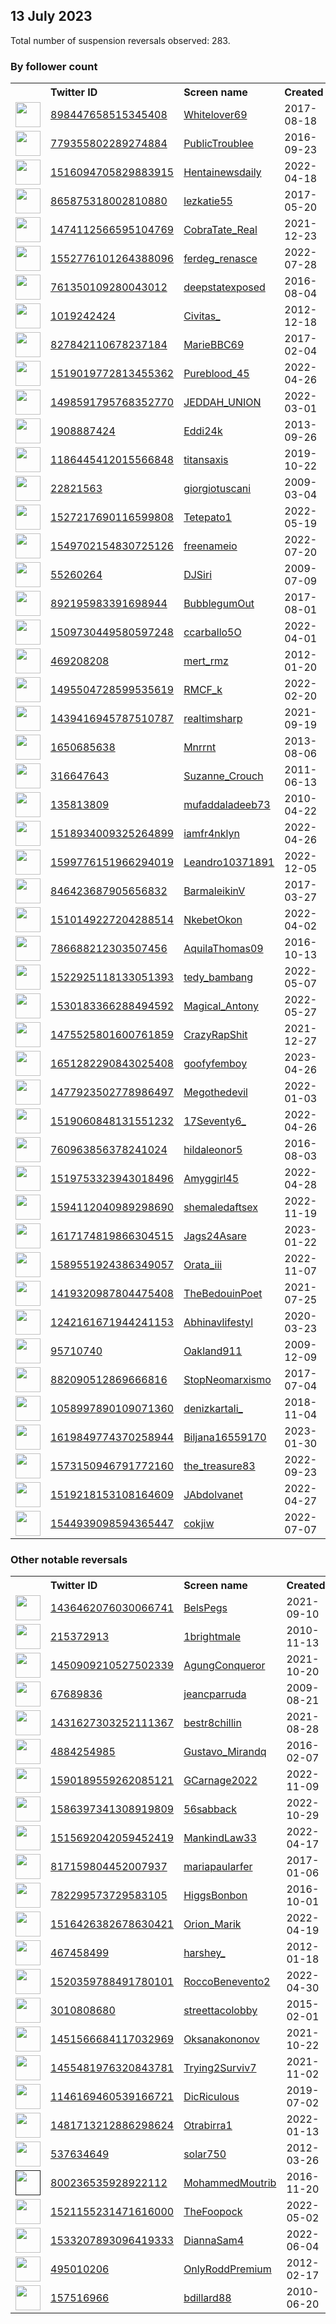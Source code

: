
## 13 July 2023
Total number of suspension reversals observed: 283.

### By follower count
<table><tr><th></th><th align="left">Twitter ID</th><th align="left">Screen name</th>
<th align="left">Created</th><th align="left">Status</th><th align="left">Suspended</th><th align="left">Followers</th>
<tr><td><a href="https://pbs.twimg.com/profile_images/900571411969966080/yNWLaC7p_normal.jpg"><img src="https://pbs.twimg.com/profile_images/900571411969966080/yNWLaC7p_normal.jpg" width="40px" height="40px" align="center"/></a></td><td><a href="https://twitter.com/intent/user?user_id=898447658515345408">898447658515345408</a></td><td><a href="https://twitter.com/Whitelover69">Whitelover69</a></td><td>2017-08-18</td><td align="center"></td><td>2023-02-09</td><td>370289</td></tr>
<tr><td><a href="https://pbs.twimg.com/profile_images/1453092247206043648/ZmdolnlA_normal.jpg"><img src="https://pbs.twimg.com/profile_images/1453092247206043648/ZmdolnlA_normal.jpg" width="40px" height="40px" align="center"/></a></td><td><a href="https://twitter.com/intent/user?user_id=779355802289274884">779355802289274884</a></td><td><a href="https://twitter.com/PublicTroublee">PublicTroublee</a></td><td>2016-09-23</td><td align="center"></td><td>2023-02-13</td><td>222685</td></tr>
<tr><td><a href="https://pbs.twimg.com/profile_images/1541796099417165824/zyfMVo_F_normal.jpg"><img src="https://pbs.twimg.com/profile_images/1541796099417165824/zyfMVo_F_normal.jpg" width="40px" height="40px" align="center"/></a></td><td><a href="https://twitter.com/intent/user?user_id=1516094705829883915">1516094705829883915</a></td><td><a href="https://twitter.com/Hentainewsdaily">Hentainewsdaily</a></td><td>2022-04-18</td><td align="center"></td><td>2023-03-03</td><td>128978</td></tr>
<tr><td><a href="https://pbs.twimg.com/profile_images/1655541899564834816/HpfYNXEO_normal.jpg"><img src="https://pbs.twimg.com/profile_images/1655541899564834816/HpfYNXEO_normal.jpg" width="40px" height="40px" align="center"/></a></td><td><a href="https://twitter.com/intent/user?user_id=865875318002810880">865875318002810880</a></td><td><a href="https://twitter.com/lezkatie55">lezkatie55</a></td><td>2017-05-20</td><td align="center"></td><td>2022-09-24</td><td>65492</td></tr>
<tr><td><a href="https://pbs.twimg.com/profile_images/1594396719541882880/0U9jNrrg_normal.jpg"><img src="https://pbs.twimg.com/profile_images/1594396719541882880/0U9jNrrg_normal.jpg" width="40px" height="40px" align="center"/></a></td><td><a href="https://twitter.com/intent/user?user_id=1474112566595104769">1474112566595104769</a></td><td><a href="https://twitter.com/CobraTate_Real">CobraTate_Real</a></td><td>2021-12-23</td><td align="center"></td><td>2023-07-09</td><td>62625</td></tr>
<tr><td><a href="https://pbs.twimg.com/profile_images/1552779407084904448/vUirSkiO_normal.jpg"><img src="https://pbs.twimg.com/profile_images/1552779407084904448/vUirSkiO_normal.jpg" width="40px" height="40px" align="center"/></a></td><td><a href="https://twitter.com/intent/user?user_id=1552776101264388096">1552776101264388096</a></td><td><a href="https://twitter.com/ferdeg_renasce">ferdeg_renasce</a></td><td>2022-07-28</td><td align="center"></td><td>2022-11-28</td><td>39043</td></tr>
<tr><td><a href="https://pbs.twimg.com/profile_images/1653876122331783168/x7qokSyh_normal.jpg"><img src="https://pbs.twimg.com/profile_images/1653876122331783168/x7qokSyh_normal.jpg" width="40px" height="40px" align="center"/></a></td><td><a href="https://twitter.com/intent/user?user_id=761350109280043012">761350109280043012</a></td><td><a href="https://twitter.com/deepstatexposed">deepstatexposed</a></td><td>2016-08-04</td><td align="center"></td><td>2023-07-04</td><td>33199</td></tr>
<tr><td><a href="https://pbs.twimg.com/profile_images/1562933017693282304/zBPtqoqD_normal.jpg"><img src="https://pbs.twimg.com/profile_images/1562933017693282304/zBPtqoqD_normal.jpg" width="40px" height="40px" align="center"/></a></td><td><a href="https://twitter.com/intent/user?user_id=1019242424">1019242424</a></td><td><a href="https://twitter.com/Civitas_">Civitas_</a></td><td>2012-12-18</td><td align="center"></td><td>2023-07-05</td><td>12732</td></tr>
<tr><td><a href="https://pbs.twimg.com/profile_images/1651569721194561541/6WxUmYAk_normal.jpg"><img src="https://pbs.twimg.com/profile_images/1651569721194561541/6WxUmYAk_normal.jpg" width="40px" height="40px" align="center"/></a></td><td><a href="https://twitter.com/intent/user?user_id=827842110678237184">827842110678237184</a></td><td><a href="https://twitter.com/MarieBBC69">MarieBBC69</a></td><td>2017-02-04</td><td align="center"></td><td>2023-02-04</td><td>11623</td></tr>
<tr><td><a href="https://pbs.twimg.com/profile_images/1550196558586691584/gipFW26n_normal.jpg"><img src="https://pbs.twimg.com/profile_images/1550196558586691584/gipFW26n_normal.jpg" width="40px" height="40px" align="center"/></a></td><td><a href="https://twitter.com/intent/user?user_id=1519019772813455362">1519019772813455362</a></td><td><a href="https://twitter.com/Pureblood_45">Pureblood_45</a></td><td>2022-04-26</td><td align="center"></td><td>2023-07-10</td><td>11085</td></tr>
<tr><td><a href="https://pbs.twimg.com/profile_images/1673325245246103552/d3PiXVHJ_normal.jpg"><img src="https://pbs.twimg.com/profile_images/1673325245246103552/d3PiXVHJ_normal.jpg" width="40px" height="40px" align="center"/></a></td><td><a href="https://twitter.com/intent/user?user_id=1498591795768352770">1498591795768352770</a></td><td><a href="https://twitter.com/JEDDAH_UNION">JEDDAH_UNION</a></td><td>2022-03-01</td><td align="center"></td><td>2022-12-23</td><td>10970</td></tr>
<tr><td><a href="https://pbs.twimg.com/profile_images/1669138739912646656/NsAe630r_normal.jpg"><img src="https://pbs.twimg.com/profile_images/1669138739912646656/NsAe630r_normal.jpg" width="40px" height="40px" align="center"/></a></td><td><a href="https://twitter.com/intent/user?user_id=1908887424">1908887424</a></td><td><a href="https://twitter.com/Eddi24k">Eddi24k</a></td><td>2013-09-26</td><td align="center"></td><td>2023-07-02</td><td>10584</td></tr>
<tr><td><a href="https://pbs.twimg.com/profile_images/1609675078102568960/byDmBcfg_normal.jpg"><img src="https://pbs.twimg.com/profile_images/1609675078102568960/byDmBcfg_normal.jpg" width="40px" height="40px" align="center"/></a></td><td><a href="https://twitter.com/intent/user?user_id=1186445412015566848">1186445412015566848</a></td><td><a href="https://twitter.com/titansaxis">titansaxis</a></td><td>2019-10-22</td><td align="center"></td><td>2023-06-08</td><td>9807</td></tr>
<tr><td><a href="https://pbs.twimg.com/profile_images/864851424290553857/zO8yeOp7_normal.jpg"><img src="https://pbs.twimg.com/profile_images/864851424290553857/zO8yeOp7_normal.jpg" width="40px" height="40px" align="center"/></a></td><td><a href="https://twitter.com/intent/user?user_id=22821563">22821563</a></td><td><a href="https://twitter.com/giorgiotuscani">giorgiotuscani</a></td><td>2009-03-04</td><td align="center"></td><td></td><td>9572</td></tr>
<tr><td><a href="https://pbs.twimg.com/profile_images/1679441054351622145/VjnnUpOE_normal.jpg"><img src="https://pbs.twimg.com/profile_images/1679441054351622145/VjnnUpOE_normal.jpg" width="40px" height="40px" align="center"/></a></td><td><a href="https://twitter.com/intent/user?user_id=1527217690116599808">1527217690116599808</a></td><td><a href="https://twitter.com/Tetepato1">Tetepato1</a></td><td>2022-05-19</td><td align="center"></td><td>2022-08-31</td><td>7889</td></tr>
<tr><td><a href="https://pbs.twimg.com/profile_images/1679815371233042433/Ur50L_NV_normal.jpg"><img src="https://pbs.twimg.com/profile_images/1679815371233042433/Ur50L_NV_normal.jpg" width="40px" height="40px" align="center"/></a></td><td><a href="https://twitter.com/intent/user?user_id=1549702154830725126">1549702154830725126</a></td><td><a href="https://twitter.com/freenameio">freenameio</a></td><td>2022-07-20</td><td align="center"></td><td>2023-06-20</td><td>7492</td></tr>
<tr><td><a href="https://pbs.twimg.com/profile_images/2541246457/vdh3562hquzdq9d42aa6_normal.jpeg"><img src="https://pbs.twimg.com/profile_images/2541246457/vdh3562hquzdq9d42aa6_normal.jpeg" width="40px" height="40px" align="center"/></a></td><td><a href="https://twitter.com/intent/user?user_id=55260264">55260264</a></td><td><a href="https://twitter.com/DJSiri">DJSiri</a></td><td>2009-07-09</td><td align="center"></td><td></td><td>7137</td></tr>
<tr><td><a href="https://pbs.twimg.com/profile_images/1314221693867634688/1dtYrZ-L_normal.jpg"><img src="https://pbs.twimg.com/profile_images/1314221693867634688/1dtYrZ-L_normal.jpg" width="40px" height="40px" align="center"/></a></td><td><a href="https://twitter.com/intent/user?user_id=892195983391698944">892195983391698944</a></td><td><a href="https://twitter.com/BubblegumOut">BubblegumOut</a></td><td>2017-08-01</td><td align="center"></td><td>2023-01-08</td><td>7049</td></tr>
<tr><td><a href="https://pbs.twimg.com/profile_images/1674290459340832769/rW3riaUX_normal.jpg"><img src="https://pbs.twimg.com/profile_images/1674290459340832769/rW3riaUX_normal.jpg" width="40px" height="40px" align="center"/></a></td><td><a href="https://twitter.com/intent/user?user_id=1509730449580597248">1509730449580597248</a></td><td><a href="https://twitter.com/ccarballo5O">ccarballo5O</a></td><td>2022-04-01</td><td align="center"></td><td>2022-12-15</td><td>5927</td></tr>
<tr><td><a href="https://pbs.twimg.com/profile_images/1673820757938274306/kSG8qy1f_normal.jpg"><img src="https://pbs.twimg.com/profile_images/1673820757938274306/kSG8qy1f_normal.jpg" width="40px" height="40px" align="center"/></a></td><td><a href="https://twitter.com/intent/user?user_id=469208208">469208208</a></td><td><a href="https://twitter.com/mert_rmz">mert_rmz</a></td><td>2012-01-20</td><td align="center"></td><td>2023-07-09</td><td>5419</td></tr>
<tr><td><a href="https://pbs.twimg.com/profile_images/1674769284482859010/_N1Q5hpm_normal.jpg"><img src="https://pbs.twimg.com/profile_images/1674769284482859010/_N1Q5hpm_normal.jpg" width="40px" height="40px" align="center"/></a></td><td><a href="https://twitter.com/intent/user?user_id=1495504728599535619">1495504728599535619</a></td><td><a href="https://twitter.com/RMCF_k">RMCF_k</a></td><td>2022-02-20</td><td align="center"></td><td>2023-02-09</td><td>5246</td></tr>
<tr><td><a href="https://pbs.twimg.com/profile_images/1648000850013331462/C5AOy4--_normal.jpg"><img src="https://pbs.twimg.com/profile_images/1648000850013331462/C5AOy4--_normal.jpg" width="40px" height="40px" align="center"/></a></td><td><a href="https://twitter.com/intent/user?user_id=1439416945787510787">1439416945787510787</a></td><td><a href="https://twitter.com/realtimsharp">realtimsharp</a></td><td>2021-09-19</td><td align="center"></td><td>2023-06-30</td><td>4625</td></tr>
<tr><td><a href="https://pbs.twimg.com/profile_images/847659198544400385/M75DadnX_normal.jpg"><img src="https://pbs.twimg.com/profile_images/847659198544400385/M75DadnX_normal.jpg" width="40px" height="40px" align="center"/></a></td><td><a href="https://twitter.com/intent/user?user_id=1650685638">1650685638</a></td><td><a href="https://twitter.com/Mnrrnt">Mnrrnt</a></td><td>2013-08-06</td><td align="center"></td><td></td><td>4561</td></tr>
<tr><td><a href="https://pbs.twimg.com/profile_images/1674542986695176192/0c9i9Bqj_normal.jpg"><img src="https://pbs.twimg.com/profile_images/1674542986695176192/0c9i9Bqj_normal.jpg" width="40px" height="40px" align="center"/></a></td><td><a href="https://twitter.com/intent/user?user_id=316647643">316647643</a></td><td><a href="https://twitter.com/Suzanne_Crouch">Suzanne_Crouch</a></td><td>2011-06-13</td><td align="center"></td><td>2023-07-11</td><td>4102</td></tr>
<tr><td><a href="https://pbs.twimg.com/profile_images/1225305489514401796/9GenWUh4_normal.jpg"><img src="https://pbs.twimg.com/profile_images/1225305489514401796/9GenWUh4_normal.jpg" width="40px" height="40px" align="center"/></a></td><td><a href="https://twitter.com/intent/user?user_id=135813809">135813809</a></td><td><a href="https://twitter.com/mufaddaladeeb73">mufaddaladeeb73</a></td><td>2010-04-22</td><td align="center"></td><td>2023-07-11</td><td>3246</td></tr>
<tr><td><a href="https://pbs.twimg.com/profile_images/1661332760181583873/7Z5ykNw6_normal.jpg"><img src="https://pbs.twimg.com/profile_images/1661332760181583873/7Z5ykNw6_normal.jpg" width="40px" height="40px" align="center"/></a></td><td><a href="https://twitter.com/intent/user?user_id=1518934009325264899">1518934009325264899</a></td><td><a href="https://twitter.com/iamfr4nklyn">iamfr4nklyn</a></td><td>2022-04-26</td><td align="center"></td><td>2023-06-03</td><td>3126</td></tr>
<tr><td><a href="https://pbs.twimg.com/profile_images/1653108088675655703/i8lPOlsY_normal.jpg"><img src="https://pbs.twimg.com/profile_images/1653108088675655703/i8lPOlsY_normal.jpg" width="40px" height="40px" align="center"/></a></td><td><a href="https://twitter.com/intent/user?user_id=1599776151966294019">1599776151966294019</a></td><td><a href="https://twitter.com/Leandro10371891">Leandro10371891</a></td><td>2022-12-05</td><td align="center"></td><td>2023-06-20</td><td>3079</td></tr>
<tr><td><a href="https://pbs.twimg.com/profile_images/1228952850681733121/21tK0dd8_normal.jpg"><img src="https://pbs.twimg.com/profile_images/1228952850681733121/21tK0dd8_normal.jpg" width="40px" height="40px" align="center"/></a></td><td><a href="https://twitter.com/intent/user?user_id=846423687905656832">846423687905656832</a></td><td><a href="https://twitter.com/BarmaleikinV">BarmaleikinV</a></td><td>2017-03-27</td><td align="center"></td><td>2022-09-20</td><td>3035</td></tr>
<tr><td><a href="https://pbs.twimg.com/profile_images/1512879152705191936/m9C-GRIO_normal.jpg"><img src="https://pbs.twimg.com/profile_images/1512879152705191936/m9C-GRIO_normal.jpg" width="40px" height="40px" align="center"/></a></td><td><a href="https://twitter.com/intent/user?user_id=1510149227204288514">1510149227204288514</a></td><td><a href="https://twitter.com/NkebetOkon">NkebetOkon</a></td><td>2022-04-02</td><td align="center"></td><td>2023-04-21</td><td>2738</td></tr>
<tr><td><a href="https://pbs.twimg.com/profile_images/1287853116600332291/PoHOx1DA_normal.jpg"><img src="https://pbs.twimg.com/profile_images/1287853116600332291/PoHOx1DA_normal.jpg" width="40px" height="40px" align="center"/></a></td><td><a href="https://twitter.com/intent/user?user_id=786688212303507456">786688212303507456</a></td><td><a href="https://twitter.com/AquilaThomas09">AquilaThomas09</a></td><td>2016-10-13</td><td align="center"></td><td></td><td>2642</td></tr>
<tr><td><a href="https://pbs.twimg.com/profile_images/1648369098806657024/QOeB2XYV_normal.jpg"><img src="https://pbs.twimg.com/profile_images/1648369098806657024/QOeB2XYV_normal.jpg" width="40px" height="40px" align="center"/></a></td><td><a href="https://twitter.com/intent/user?user_id=1522925118133051393">1522925118133051393</a></td><td><a href="https://twitter.com/tedy_bambang">tedy_bambang</a></td><td>2022-05-07</td><td align="center"></td><td>2023-06-07</td><td>2506</td></tr>
<tr><td><a href="https://pbs.twimg.com/profile_images/1679363279452348416/S43O5ngh_normal.jpg"><img src="https://pbs.twimg.com/profile_images/1679363279452348416/S43O5ngh_normal.jpg" width="40px" height="40px" align="center"/></a></td><td><a href="https://twitter.com/intent/user?user_id=1530183366288494592">1530183366288494592</a></td><td><a href="https://twitter.com/Magical_Antony">Magical_Antony</a></td><td>2022-05-27</td><td align="center"></td><td>2023-04-13</td><td>2459</td></tr>
<tr><td><a href="https://pbs.twimg.com/profile_images/1674506316654473221/WS4-13ym_normal.jpg"><img src="https://pbs.twimg.com/profile_images/1674506316654473221/WS4-13ym_normal.jpg" width="40px" height="40px" align="center"/></a></td><td><a href="https://twitter.com/intent/user?user_id=1475525801600761859">1475525801600761859</a></td><td><a href="https://twitter.com/CrazyRapShit">CrazyRapShit</a></td><td>2021-12-27</td><td align="center"></td><td>2022-10-25</td><td>2312</td></tr>
<tr><td><a href="https://pbs.twimg.com/profile_images/1676948506622435335/6SKd_yhy_normal.jpg"><img src="https://pbs.twimg.com/profile_images/1676948506622435335/6SKd_yhy_normal.jpg" width="40px" height="40px" align="center"/></a></td><td><a href="https://twitter.com/intent/user?user_id=1651282290843025408">1651282290843025408</a></td><td><a href="https://twitter.com/goofyfemboy">goofyfemboy</a></td><td>2023-04-26</td><td align="center"></td><td>2023-07-10</td><td>2309</td></tr>
<tr><td><a href="https://pbs.twimg.com/profile_images/1661709086822481920/Oa62YSu__normal.jpg"><img src="https://pbs.twimg.com/profile_images/1661709086822481920/Oa62YSu__normal.jpg" width="40px" height="40px" align="center"/></a></td><td><a href="https://twitter.com/intent/user?user_id=1477923502778986497">1477923502778986497</a></td><td><a href="https://twitter.com/Megothedevil">Megothedevil</a></td><td>2022-01-03</td><td align="center"></td><td>2023-01-16</td><td>2283</td></tr>
<tr><td><a href="https://pbs.twimg.com/profile_images/1679246832998944769/aX_RHpYU_normal.jpg"><img src="https://pbs.twimg.com/profile_images/1679246832998944769/aX_RHpYU_normal.jpg" width="40px" height="40px" align="center"/></a></td><td><a href="https://twitter.com/intent/user?user_id=1519060848131551232">1519060848131551232</a></td><td><a href="https://twitter.com/17Seventy6_">17Seventy6_</a></td><td>2022-04-26</td><td align="center"></td><td>2023-07-10</td><td>1917</td></tr>
<tr><td><a href="https://pbs.twimg.com/profile_images/1416173824400400390/GDUyMUAC_normal.jpg"><img src="https://pbs.twimg.com/profile_images/1416173824400400390/GDUyMUAC_normal.jpg" width="40px" height="40px" align="center"/></a></td><td><a href="https://twitter.com/intent/user?user_id=760963856378241024">760963856378241024</a></td><td><a href="https://twitter.com/hildaleonor5">hildaleonor5</a></td><td>2016-08-03</td><td align="center"></td><td>2022-07-19</td><td>1883</td></tr>
<tr><td><a href="https://pbs.twimg.com/profile_images/1552376927742296065/ssAudakR_normal.jpg"><img src="https://pbs.twimg.com/profile_images/1552376927742296065/ssAudakR_normal.jpg" width="40px" height="40px" align="center"/></a></td><td><a href="https://twitter.com/intent/user?user_id=1519753323943018496">1519753323943018496</a></td><td><a href="https://twitter.com/Amyggirl45">Amyggirl45</a></td><td>2022-04-28</td><td align="center"></td><td>2023-07-10</td><td>1832</td></tr>
<tr><td><a href="https://pbs.twimg.com/profile_images/1674426860292419585/MNV-dSUO_normal.jpg"><img src="https://pbs.twimg.com/profile_images/1674426860292419585/MNV-dSUO_normal.jpg" width="40px" height="40px" align="center"/></a></td><td><a href="https://twitter.com/intent/user?user_id=1594112040989298690">1594112040989298690</a></td><td><a href="https://twitter.com/shemaledaftsex">shemaledaftsex</a></td><td>2022-11-19</td><td align="center"></td><td>2023-06-13</td><td>1815</td></tr>
<tr><td><a href="https://pbs.twimg.com/profile_images/1617576651394629665/JQE5Qi_C_normal.jpg"><img src="https://pbs.twimg.com/profile_images/1617576651394629665/JQE5Qi_C_normal.jpg" width="40px" height="40px" align="center"/></a></td><td><a href="https://twitter.com/intent/user?user_id=1617174819866304515">1617174819866304515</a></td><td><a href="https://twitter.com/Jags24Asare">Jags24Asare</a></td><td>2023-01-22</td><td align="center"></td><td>2023-06-27</td><td>1793</td></tr>
<tr><td><a href="https://pbs.twimg.com/profile_images/1640735990053470212/HCia-zXQ_normal.jpg"><img src="https://pbs.twimg.com/profile_images/1640735990053470212/HCia-zXQ_normal.jpg" width="40px" height="40px" align="center"/></a></td><td><a href="https://twitter.com/intent/user?user_id=1589551924386349057">1589551924386349057</a></td><td><a href="https://twitter.com/Orata_iii">Orata_iii</a></td><td>2022-11-07</td><td align="center"></td><td>2023-01-28</td><td>1552</td></tr>
<tr><td><a href="https://pbs.twimg.com/profile_images/1419328627305590786/Xy-UnkGd_normal.jpg"><img src="https://pbs.twimg.com/profile_images/1419328627305590786/Xy-UnkGd_normal.jpg" width="40px" height="40px" align="center"/></a></td><td><a href="https://twitter.com/intent/user?user_id=1419320987804475408">1419320987804475408</a></td><td><a href="https://twitter.com/TheBedouinPoet">TheBedouinPoet</a></td><td>2021-07-25</td><td align="center"></td><td>2023-07-03</td><td>1524</td></tr>
<tr><td><a href="https://pbs.twimg.com/profile_images/1679369652970098690/D2G6CL_m_normal.jpg"><img src="https://pbs.twimg.com/profile_images/1679369652970098690/D2G6CL_m_normal.jpg" width="40px" height="40px" align="center"/></a></td><td><a href="https://twitter.com/intent/user?user_id=1242161671944241153">1242161671944241153</a></td><td><a href="https://twitter.com/Abhinavlifestyl">Abhinavlifestyl</a></td><td>2020-03-23</td><td align="center"></td><td>2023-05-25</td><td>1495</td></tr>
<tr><td><a href="https://pbs.twimg.com/profile_images/1941841962/images_normal.jpg"><img src="https://pbs.twimg.com/profile_images/1941841962/images_normal.jpg" width="40px" height="40px" align="center"/></a></td><td><a href="https://twitter.com/intent/user?user_id=95710740">95710740</a></td><td><a href="https://twitter.com/Oakland911">Oakland911</a></td><td>2009-12-09</td><td align="center"></td><td>2023-07-05</td><td>1494</td></tr>
<tr><td><a href="https://pbs.twimg.com/profile_images/1388400955339718656/my18HGzs_normal.jpg"><img src="https://pbs.twimg.com/profile_images/1388400955339718656/my18HGzs_normal.jpg" width="40px" height="40px" align="center"/></a></td><td><a href="https://twitter.com/intent/user?user_id=882090512869666816">882090512869666816</a></td><td><a href="https://twitter.com/StopNeomarxismo">StopNeomarxismo</a></td><td>2017-07-04</td><td align="center"></td><td>2022-07-18</td><td>1396</td></tr>
<tr><td><a href="https://pbs.twimg.com/profile_images/1595425226170531840/1ubDvZZz_normal.jpg"><img src="https://pbs.twimg.com/profile_images/1595425226170531840/1ubDvZZz_normal.jpg" width="40px" height="40px" align="center"/></a></td><td><a href="https://twitter.com/intent/user?user_id=1058997890109071360">1058997890109071360</a></td><td><a href="https://twitter.com/denizkartali_">denizkartali_</a></td><td>2018-11-04</td><td align="center"></td><td>2023-06-22</td><td>1348</td></tr>
<tr><td><a href="https://pbs.twimg.com/profile_images/1666229697292664832/qp5FcWmD_normal.jpg"><img src="https://pbs.twimg.com/profile_images/1666229697292664832/qp5FcWmD_normal.jpg" width="40px" height="40px" align="center"/></a></td><td><a href="https://twitter.com/intent/user?user_id=1619849774370258944">1619849774370258944</a></td><td><a href="https://twitter.com/Biljana16559170">Biljana16559170</a></td><td>2023-01-30</td><td align="center"></td><td>2023-06-29</td><td>1229</td></tr>
<tr><td><a href="https://pbs.twimg.com/profile_images/1574040544556335105/0YPsK1Lf_normal.jpg"><img src="https://pbs.twimg.com/profile_images/1574040544556335105/0YPsK1Lf_normal.jpg" width="40px" height="40px" align="center"/></a></td><td><a href="https://twitter.com/intent/user?user_id=1573150946791772160">1573150946791772160</a></td><td><a href="https://twitter.com/the_treasure83">the_treasure83</a></td><td>2022-09-23</td><td align="center"></td><td>2023-07-02</td><td>1204</td></tr>
<tr><td><a href="https://pbs.twimg.com/profile_images/1532850735368519680/7HUzNtlt_normal.jpg"><img src="https://pbs.twimg.com/profile_images/1532850735368519680/7HUzNtlt_normal.jpg" width="40px" height="40px" align="center"/></a></td><td><a href="https://twitter.com/intent/user?user_id=1519218153108164609">1519218153108164609</a></td><td><a href="https://twitter.com/JAbdolvanet">JAbdolvanet</a></td><td>2022-04-27</td><td align="center"></td><td>2023-01-18</td><td>1182</td></tr>
<tr><td><a href="https://pbs.twimg.com/profile_images/1676812030077190144/Y-eYZ2o9_normal.png"><img src="https://pbs.twimg.com/profile_images/1676812030077190144/Y-eYZ2o9_normal.png" width="40px" height="40px" align="center"/></a></td><td><a href="https://twitter.com/intent/user?user_id=1544939098594365447">1544939098594365447</a></td><td><a href="https://twitter.com/cokjiw">cokjiw</a></td><td>2022-07-07</td><td align="center"></td><td>2023-03-23</td><td>1163</td></tr>
</table>

### Other notable reversals
<table><tr><th></th><th align="left">Twitter ID</th><th align="left">Screen name</th>
<th align="left">Created</th><th align="left">Status</th><th align="left">Suspended</th><th align="left">Followers</th>
<tr><td><a href="https://pbs.twimg.com/profile_images/1593240742696452097/OMhlkpHU_normal.jpg"><img src="https://pbs.twimg.com/profile_images/1593240742696452097/OMhlkpHU_normal.jpg" width="40px" height="40px" align="center"/></a></td><td><a href="https://twitter.com/intent/user?user_id=1436462076030066741">1436462076030066741</a></td><td><a href="https://twitter.com/BelsPegs">BelsPegs</a></td><td>2021-09-10</td><td align="center"></td><td>2022-11-30</td><td>647</td></tr>
<tr><td><a href="https://pbs.twimg.com/profile_images/1551349158581190656/fd6GVbD8_normal.jpg"><img src="https://pbs.twimg.com/profile_images/1551349158581190656/fd6GVbD8_normal.jpg" width="40px" height="40px" align="center"/></a></td><td><a href="https://twitter.com/intent/user?user_id=215372913">215372913</a></td><td><a href="https://twitter.com/1brightmale">1brightmale</a></td><td>2010-11-13</td><td align="center"></td><td>2023-07-11</td><td>774</td></tr>
<tr><td><a href="https://pbs.twimg.com/profile_images/1450915815235076099/RiAPnSBY_normal.jpg"><img src="https://pbs.twimg.com/profile_images/1450915815235076099/RiAPnSBY_normal.jpg" width="40px" height="40px" align="center"/></a></td><td><a href="https://twitter.com/intent/user?user_id=1450909210527502339">1450909210527502339</a></td><td><a href="https://twitter.com/AgungConqueror">AgungConqueror</a></td><td>2021-10-20</td><td align="center"></td><td>2022-12-31</td><td>671</td></tr>
<tr><td><a href="https://pbs.twimg.com/profile_images/1415193278182481922/ox7Q1iZ3_normal.jpg"><img src="https://pbs.twimg.com/profile_images/1415193278182481922/ox7Q1iZ3_normal.jpg" width="40px" height="40px" align="center"/></a></td><td><a href="https://twitter.com/intent/user?user_id=67689836">67689836</a></td><td><a href="https://twitter.com/jeancparruda">jeancparruda</a></td><td>2009-08-21</td><td align="center">🔒</td><td>2023-07-07</td><td>356</td></tr>
<tr><td><a href="https://pbs.twimg.com/profile_images/1649057263267590144/yJrIn84a_normal.jpg"><img src="https://pbs.twimg.com/profile_images/1649057263267590144/yJrIn84a_normal.jpg" width="40px" height="40px" align="center"/></a></td><td><a href="https://twitter.com/intent/user?user_id=1431627303252111367">1431627303252111367</a></td><td><a href="https://twitter.com/bestr8chillin">bestr8chillin</a></td><td>2021-08-28</td><td align="center"></td><td>2023-07-11</td><td>260</td></tr>
<tr><td><a href="https://pbs.twimg.com/profile_images/1299340691185655810/zRmYt-5u_normal.jpg"><img src="https://pbs.twimg.com/profile_images/1299340691185655810/zRmYt-5u_normal.jpg" width="40px" height="40px" align="center"/></a></td><td><a href="https://twitter.com/intent/user?user_id=4884254985">4884254985</a></td><td><a href="https://twitter.com/Gustavo_Mirandq">Gustavo_Mirandq</a></td><td>2016-02-07</td><td align="center"></td><td>2023-07-03</td><td>16</td></tr>
<tr><td><a href="https://pbs.twimg.com/profile_images/1590190009965228032/mdwIryAb_normal.jpg"><img src="https://pbs.twimg.com/profile_images/1590190009965228032/mdwIryAb_normal.jpg" width="40px" height="40px" align="center"/></a></td><td><a href="https://twitter.com/intent/user?user_id=1590189559262085121">1590189559262085121</a></td><td><a href="https://twitter.com/GCarnage2022">GCarnage2022</a></td><td>2022-11-09</td><td align="center"></td><td>2023-07-10</td><td>504</td></tr>
<tr><td><a href="https://abs.twimg.com/sticky/default_profile_images/default_profile_normal.png"><img src="https://abs.twimg.com/sticky/default_profile_images/default_profile_normal.png" width="40px" height="40px" align="center"/></a></td><td><a href="https://twitter.com/intent/user?user_id=1586397341308919809">1586397341308919809</a></td><td><a href="https://twitter.com/56sabback">56sabback</a></td><td>2022-10-29</td><td align="center"></td><td>2022-12-16</td><td>49</td></tr>
<tr><td><a href="https://pbs.twimg.com/profile_images/1605598869890355207/ZdMAqO2l_normal.jpg"><img src="https://pbs.twimg.com/profile_images/1605598869890355207/ZdMAqO2l_normal.jpg" width="40px" height="40px" align="center"/></a></td><td><a href="https://twitter.com/intent/user?user_id=1515692042059452419">1515692042059452419</a></td><td><a href="https://twitter.com/MankindLaw33">MankindLaw33</a></td><td>2022-04-17</td><td align="center">🔒</td><td>2023-07-06</td><td>71</td></tr>
<tr><td><a href="https://pbs.twimg.com/profile_images/1547928022874857472/CxwR7zCg_normal.jpg"><img src="https://pbs.twimg.com/profile_images/1547928022874857472/CxwR7zCg_normal.jpg" width="40px" height="40px" align="center"/></a></td><td><a href="https://twitter.com/intent/user?user_id=817159804452007937">817159804452007937</a></td><td><a href="https://twitter.com/mariapaularfer">mariapaularfer</a></td><td>2017-01-06</td><td align="center"></td><td>2023-06-01</td><td>797</td></tr>
<tr><td><a href="https://pbs.twimg.com/profile_images/1549304495645102083/DCAdKqh6_normal.jpg"><img src="https://pbs.twimg.com/profile_images/1549304495645102083/DCAdKqh6_normal.jpg" width="40px" height="40px" align="center"/></a></td><td><a href="https://twitter.com/intent/user?user_id=782299573729583105">782299573729583105</a></td><td><a href="https://twitter.com/HiggsBonbon">HiggsBonbon</a></td><td>2016-10-01</td><td align="center"></td><td>2022-12-31</td><td>189</td></tr>
<tr><td><a href="https://pbs.twimg.com/profile_images/1594448608065200129/hmAGIreq_normal.jpg"><img src="https://pbs.twimg.com/profile_images/1594448608065200129/hmAGIreq_normal.jpg" width="40px" height="40px" align="center"/></a></td><td><a href="https://twitter.com/intent/user?user_id=1516426382678630421">1516426382678630421</a></td><td><a href="https://twitter.com/Orion_Marik">Orion_Marik</a></td><td>2022-04-19</td><td align="center"></td><td>2022-11-21</td><td>20</td></tr>
<tr><td><a href="https://pbs.twimg.com/profile_images/1425903493223653379/48PuYEcP_normal.jpg"><img src="https://pbs.twimg.com/profile_images/1425903493223653379/48PuYEcP_normal.jpg" width="40px" height="40px" align="center"/></a></td><td><a href="https://twitter.com/intent/user?user_id=467458499">467458499</a></td><td><a href="https://twitter.com/harshey_">harshey_</a></td><td>2012-01-18</td><td align="center">🔒</td><td>2023-04-20</td><td>15</td></tr>
<tr><td><a href="https://pbs.twimg.com/profile_images/1520359951092363264/9XaWPZXx_normal.jpg"><img src="https://pbs.twimg.com/profile_images/1520359951092363264/9XaWPZXx_normal.jpg" width="40px" height="40px" align="center"/></a></td><td><a href="https://twitter.com/intent/user?user_id=1520359788491780101">1520359788491780101</a></td><td><a href="https://twitter.com/RoccoBenevento2">RoccoBenevento2</a></td><td>2022-04-30</td><td align="center"></td><td>2023-07-06</td><td>325</td></tr>
<tr><td><a href="https://pbs.twimg.com/profile_images/1654984592779259905/-NzvQPT-_normal.jpg"><img src="https://pbs.twimg.com/profile_images/1654984592779259905/-NzvQPT-_normal.jpg" width="40px" height="40px" align="center"/></a></td><td><a href="https://twitter.com/intent/user?user_id=3010808680">3010808680</a></td><td><a href="https://twitter.com/streettacolobby">streettacolobby</a></td><td>2015-02-01</td><td align="center"></td><td>2023-07-12</td><td>893</td></tr>
<tr><td><a href="https://pbs.twimg.com/profile_images/1514471438140514311/a9mytibm_normal.jpg"><img src="https://pbs.twimg.com/profile_images/1514471438140514311/a9mytibm_normal.jpg" width="40px" height="40px" align="center"/></a></td><td><a href="https://twitter.com/intent/user?user_id=1451566684117032969">1451566684117032969</a></td><td><a href="https://twitter.com/Oksanakononov">Oksanakononov</a></td><td>2021-10-22</td><td align="center"></td><td>2023-03-18</td><td>26</td></tr>
<tr><td><a href="https://pbs.twimg.com/profile_images/1630930748575211520/RCbI4Ddm_normal.jpg"><img src="https://pbs.twimg.com/profile_images/1630930748575211520/RCbI4Ddm_normal.jpg" width="40px" height="40px" align="center"/></a></td><td><a href="https://twitter.com/intent/user?user_id=1455481976320843781">1455481976320843781</a></td><td><a href="https://twitter.com/Trying2Surviv7">Trying2Surviv7</a></td><td>2021-11-02</td><td align="center"></td><td>2023-01-12</td><td>488</td></tr>
<tr><td><a href="https://pbs.twimg.com/profile_images/1586563309645565952/D75XKkb3_normal.jpg"><img src="https://pbs.twimg.com/profile_images/1586563309645565952/D75XKkb3_normal.jpg" width="40px" height="40px" align="center"/></a></td><td><a href="https://twitter.com/intent/user?user_id=1146169460539166721">1146169460539166721</a></td><td><a href="https://twitter.com/DicRiculous">DicRiculous</a></td><td>2019-07-02</td><td align="center"></td><td>2023-07-10</td><td>40</td></tr>
<tr><td><a href="https://pbs.twimg.com/profile_images/1656141389531340802/GKSHK_96_normal.jpg"><img src="https://pbs.twimg.com/profile_images/1656141389531340802/GKSHK_96_normal.jpg" width="40px" height="40px" align="center"/></a></td><td><a href="https://twitter.com/intent/user?user_id=1481713212886298624">1481713212886298624</a></td><td><a href="https://twitter.com/Otrabirra1">Otrabirra1</a></td><td>2022-01-13</td><td align="center"></td><td>2023-01-06</td><td>396</td></tr>
<tr><td><a href="https://abs.twimg.com/sticky/default_profile_images/default_profile_normal.png"><img src="https://abs.twimg.com/sticky/default_profile_images/default_profile_normal.png" width="40px" height="40px" align="center"/></a></td><td><a href="https://twitter.com/intent/user?user_id=537634649">537634649</a></td><td><a href="https://twitter.com/solar750">solar750</a></td><td>2012-03-26</td><td align="center"></td><td>2023-06-09</td><td>6</td></tr>
<tr><td><a href=""><img src="" width="40px" height="40px" align="center"/></a></td><td><a href="https://twitter.com/intent/user?user_id=800236535928922112">800236535928922112</a></td><td><a href="https://twitter.com/MohammedMoutrib">MohammedMoutrib</a></td><td>2016-11-20</td><td align="center"></td><td>2022-12-02</td><td>66</td></tr>
<tr><td><a href="https://pbs.twimg.com/profile_images/1640609649186537472/s3xjFTS9_normal.jpg"><img src="https://pbs.twimg.com/profile_images/1640609649186537472/s3xjFTS9_normal.jpg" width="40px" height="40px" align="center"/></a></td><td><a href="https://twitter.com/intent/user?user_id=1521155231471616000">1521155231471616000</a></td><td><a href="https://twitter.com/TheFoopock">TheFoopock</a></td><td>2022-05-02</td><td align="center"></td><td>2023-06-17</td><td>61</td></tr>
<tr><td><a href="https://pbs.twimg.com/profile_images/1537222976772636672/HoAg8ams_normal.jpg"><img src="https://pbs.twimg.com/profile_images/1537222976772636672/HoAg8ams_normal.jpg" width="40px" height="40px" align="center"/></a></td><td><a href="https://twitter.com/intent/user?user_id=1533207893096419333">1533207893096419333</a></td><td><a href="https://twitter.com/DiannaSam4">DiannaSam4</a></td><td>2022-06-04</td><td align="center">🔒</td><td>2023-01-10</td><td>59</td></tr>
<tr><td><a href="https://pbs.twimg.com/profile_images/1323640274862690313/nfPucF5n_normal.jpg"><img src="https://pbs.twimg.com/profile_images/1323640274862690313/nfPucF5n_normal.jpg" width="40px" height="40px" align="center"/></a></td><td><a href="https://twitter.com/intent/user?user_id=495010206">495010206</a></td><td><a href="https://twitter.com/OnlyRoddPremium">OnlyRoddPremium</a></td><td>2012-02-17</td><td align="center"></td><td>2023-07-12</td><td>265</td></tr>
<tr><td><a href="https://pbs.twimg.com/profile_images/1097901682791538689/wDjaP1r2_normal.jpg"><img src="https://pbs.twimg.com/profile_images/1097901682791538689/wDjaP1r2_normal.jpg" width="40px" height="40px" align="center"/></a></td><td><a href="https://twitter.com/intent/user?user_id=157516966">157516966</a></td><td><a href="https://twitter.com/bdillard88">bdillard88</a></td><td>2010-06-20</td><td align="center"></td><td>2023-07-06</td><td>26</td></tr>
</table>
